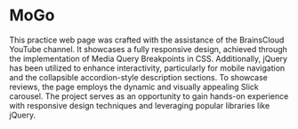 # MoGo

This practice web page was crafted with the assistance of the BrainsCloud YouTube channel. It showcases a fully responsive design, achieved through the implementation of Media Query Breakpoints in CSS. Additionally, jQuery has been utilized to enhance interactivity, particularly for mobile navigation and the collapsible accordion-style description sections. To showcase reviews, the page employs the dynamic and visually appealing Slick carousel. The project serves as an opportunity to gain hands-on experience with responsive design techniques and leveraging popular libraries like jQuery.
